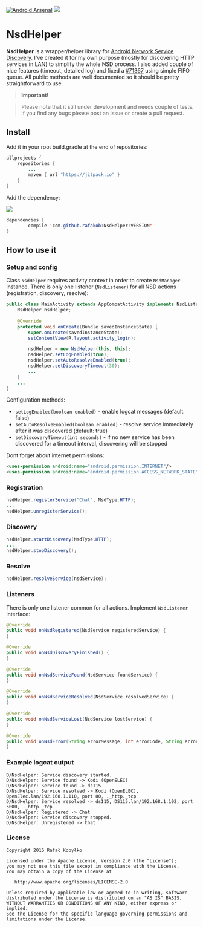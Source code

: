 [![Android Arsenal](https://img.shields.io/badge/Android%20Arsenal-NsdHelper-brightgreen.svg?style=flat)](http://android-arsenal.com/details/1/3167)
[![](https://jitpack.io/v/rafakob/NsdHelper.svg)](https://jitpack.io/#rafakob/NsdHelper)


# NsdHelper #
**NsdHelper** is a wrapper/helper library for [Android Network Service Discovery](http://developer.android.com/training/connect-devices-wirelessly/nsd.html). I've created it for my own purpose (mostly for discovering HTTP services in LAN) to simplify the whole NSD process. I also added couple of nice features (timeout, detailed log) and fixed a [#71367](https://code.google.com/p/android/issues/detail?id=71367) using simple FIFO queue. All public methods are well documented so it should be pretty straightforward to use.


> **Important!**

> Please note that it still under development and needs couple of tests. If you find any bugs please post an issue or create a pull request.

## Install ##
Add it in your root build.gradle at the end of repositories:
```java
allprojects {
	repositories {
		...
		maven { url "https://jitpack.io" }
	}
}
```
Add the dependency:

[![](https://jitpack.io/v/rafakob/NsdHelper.svg)](https://jitpack.io/#rafakob/NsdHelper)


```java
dependencies {
        compile 'com.github.rafakob:NsdHelper:VERSION'
}
```
## How to use it ##
### Setup  and config ###
Class ```NsdHelper``` requires activity context in order to create ```NsdManager``` instance. There is only one listener (```NsdListener```) for all NSD actions (registration, discovery, resolve):

```java
public class MainActivity extends AppCompatActivity implements NsdListener {
    NsdHelper nsdHelper;
    
    @Override
    protected void onCreate(Bundle savedInstanceState) {
        super.onCreate(savedInstanceState);
        setContentView(R.layout.activity_login);

        nsdHelper = new NsdHelper(this, this);
        nsdHelper.setLogEnabled(true);
        nsdHelper.setAutoResolveEnabled(true);
        nsdHelper.setDiscoveryTimeout(30);
        ...
    }
    ...
}
```
Configuration methods:
- ```setLogEnabled(boolean enabled)``` - enable logcat messages (default: false)
- ```setAutoResolveEnabled(boolean enabled)``` - resolve service immediately after it was discovered (default: true)
- ```setDiscoveryTimeout(int seconds)``` - if no new service has been discovered for a timeout interval, discovering will be stopped


Dont forget about internet permissions:
```xml
<uses-permission android:name="android.permission.INTERNET"/>
<uses-permission android:name="android.permission.ACCESS_NETWORK_STATE"/>
```

### Registration ###
```java
nsdHelper.registerService("Chat", NsdType.HTTP);
...
nsdHelper.unregisterService();
```
### Discovery ###
```java
nsdHelper.startDiscovery(NsdType.HTTP);
...
nsdHelper.stopDiscovery();
```
### Resolve ###
```java
nsdHelper.resolveService(nsdService);
```
### Listeners ###
There is only one listener common for all actions. Implement ```NsdListener``` interface:
```java
@Override
public void onNsdRegistered(NsdService registeredService) {
}

@Override
public void onNsdDiscoveryFinished() {
}

@Override
public void onNsdServiceFound(NsdService foundService) {
}

@Override
public void onNsdServiceResolved(NsdService resolvedService) {
}

@Override
public void onNsdServiceLost(NsdService lostService) {
}

@Override
public void onNsdError(String errorMessage, int errorCode, String errorSource) {
}
```

### Example logcat output ###

```
D/NsdHelper: Service discovery started.
D/NsdHelper: Service found -> Kodi (OpenELEC)
D/NsdHelper: Service found -> ds115
D/NsdHelper: Service resolved -> Kodi (OpenELEC), OpenElec.lan/192.168.1.110, port 80, ._http._tcp
D/NsdHelper: Service resolved -> ds115, DS115.lan/192.168.1.102, port 5000, ._http._tcp
D/NsdHelper: Registered -> Chat
D/NsdHelper: Service discovery stopped.
D/NsdHelper: Unregistered -> Chat
```


### License ###
```
Copyright 2016 Rafał Kobyłko

Licensed under the Apache License, Version 2.0 (the "License");
you may not use this file except in compliance with the License.
You may obtain a copy of the License at

   http://www.apache.org/licenses/LICENSE-2.0

Unless required by applicable law or agreed to in writing, software
distributed under the License is distributed on an "AS IS" BASIS,
WITHOUT WARRANTIES OR CONDITIONS OF ANY KIND, either express or implied.
See the License for the specific language governing permissions and
limitations under the License.
```
